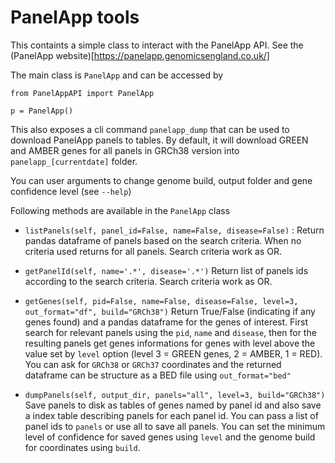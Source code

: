 # PanelApp tools

This containts a simple class to interact with the PanelApp API. See the (PanelApp website)[https://panelapp.genomicsengland.co.uk/]

The main class is `PanelApp` and can be accessed by

```
from PanelAppAPI import PanelApp

p = PanelApp()
```

This also exposes a cli command `panelapp_dump` that can be used to download PanelApp panels to tables. By default, it will download GREEN and AMBER genes for all panels in GRCh38 version into `panelapp_[currentdate]` folder.

You can user arguments to change genome build, output folder and gene confidence level (see `--help`)

Following methods are available in the `PanelApp` class

- `listPanels(self, panel_id=False, name=False, disease=False)` :
Return pandas dataframe of panels based on the search criteria. When no criteria used returns for all panels. Search criteria work as OR.
        
- `getPanelId(self, name='.*', disease='.*')`
Return list of panels ids according to the search criteria.  Search criteria work as OR.

- `getGenes(self, pid=False, name=False, disease=False, level=3, out_format="df", build="GRCh38")`
Return True/False (indicating if any genes found) and a pandas dataframe for the genes of interest. First search for relevant panels using the `pid`, `name` and `disease`, then for the resulting panels get genes informations for genes with level above the value set by `level` option (level 3 = GREEN genes, 2 = AMBER, 1 = RED). 
You can ask for `GRCh38` or `GRCh37` coordinates and the returned dataframe can be structure as a BED file using `out_format="bed"`

- `dumpPanels(self, output_dir, panels="all", level=3, build="GRCh38")`
Save panels to disk as tables of genes named by panel id and also save a index table describing panels for each panel id.
You can pass a list of panel ids to `panels` or use all to save all panels. 
You can set the minimum level of confidence for saved genes using `level` and the genome build for coordinates using `build`.
